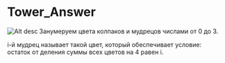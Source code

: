 # Tower_Answer
![Alt desc](https://i.imgur.com/vdHZnhA.png)
Занумеруем цвета колпаков и мудрецов числами от 0 до 3.

i-й мудрец называет такой цвет, который обеспечивает условие: остаток от деления суммы всех цветов на 4 равен i.
